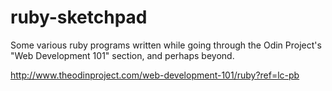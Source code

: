# ruby-sketchpad
Some various ruby programs written while going through the Odin Project's "Web Development 101" section, and perhaps beyond.

http://www.theodinproject.com/web-development-101/ruby?ref=lc-pb
